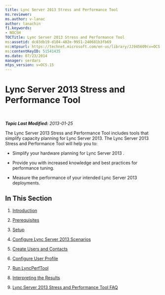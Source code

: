 ```yaml
---
title: Lync Server 2013 Stress and Performance Tool
ms.reviewer: 
ms.author: v-lanac
author: lanachin
f1.keywords:
- NOCSH
TOCTitle: Lync Server 2013 Stress and Performance Tool
ms:assetid: dc03db19-d104-402e-9951-240681b3fb69
ms:mtpsurl: https://technet.microsoft.com/en-us/library/JJ945609(v=OCS.15)
ms:contentKeyID: 51541435
ms.date: 07/23/2014
manager: serdars
mtps_version: v=OCS.15
---
```


<div data-xmlns="http://www.w3.org/1999/xhtml">

<div class="topic" data-xmlns="http://www.w3.org/1999/xhtml" data-msxsl="urn:schemas-microsoft-com:xslt" data-cs="http://msdn.microsoft.com/">

<div data-asp="http://msdn2.microsoft.com/asp">

# Lync Server 2013 Stress and Performance Tool

</div>

<div id="mainSection">

<div id="mainBody">

<span> </span>

_**Topic Last Modified:** 2013-01-25_

The Lync Server 2013 Stress and Performance Tool includes tools that simplify capacity planning for Lync Server 2013. The Lync Server 2013 Stress and Performance Tool will help you to:

  - Simplify your hardware planning for Lync Server 2013 .

  - Provide you with increased knowledge and best practices for performance tuning.

  - Measure the performance of your intended Lync Server 2013 deployments.

<div>

## In This Section

1.  [Introduction](introduction.md)

2.  [Prerequisites](prerequisites.md)

3.  [Setup](setup.md)

4.  [Configure Lync Server 2013 Scenarios](configure-lync-server-2013-scenarios.md)

5.  [Create Users and Contacts](create-users-and-contacts.md)

6.  [Configure User Profile](configure-user-profile.md)

7.  [Run LyncPerfTool](run-lyncperftool.md)

8.  [Interpreting the Results](interpreting-the-results.md)

9.  [Lync Server 2013 Stress and Performance Tool FAQ](lync-server-2013-stress-and-performance-tool-faq.md)

</div>

</div>

<span> </span>

</div>

</div>

</div>

